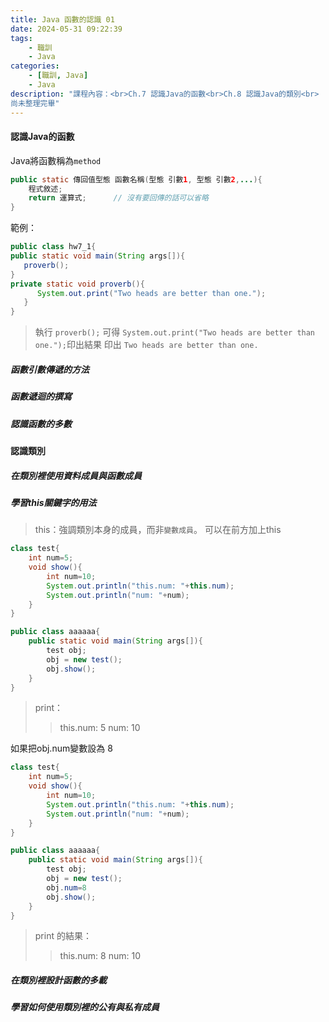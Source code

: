 ```yaml
---
title: Java 函數的認識 01
date: 2024-05-31 09:22:39
tags: 
    - 職訓
    - Java
categories: 
    - [職訓, Java]
    - Java
description: "課程內容：<br>Ch.7 認識Java的函數<br>Ch.8 認識Java的類別<br>
尚未整理完畢"
---
```


#### 認識Java的函數

Java將函數稱為`method`

```java
public static 傳回值型態 函數名稱(型態 引數1, 型態 引數2,...){
    程式敘述;
    return 運算式;      // 沒有要回傳的話可以省略
}
```

範例：

```java
public class hw7_1{
public static void main(String args[]){
   proverb();
}
private static void proverb(){
      System.out.print("Two heads are better than one.");
   }
}
```

> 執行 `proverb();` 
> 可得 `System.out.print("Two heads are better than one.");`印出結果
> 印出 `Two heads are better than one.`



##### 函數引數傳遞的方法
##### 函數遞迴的撰寫
##### 認識函數的多數

#### 認識類別
##### 在類別裡使用資料成員與函數成員
##### 學習this關鍵字的用法

> this：強調類別本身的成員，而非`變數成員`。
> 可以在前方加上this

```java
class test{
    int num=5;
    void show(){
        int num=10;
        System.out.println("this.num: "+this.num);
        System.out.println("num: "+num);
    }
}

public class aaaaaa{
    public static void main(String args[]){
        test obj;
        obj = new test();
        obj.show();
    }
}
```

> print：
>> this.num: 5
>> num: 10

如果把obj.num變數設為 8

```JAVA
class test{
    int num=5;
    void show(){
        int num=10;
        System.out.println("this.num: "+this.num);
        System.out.println("num: "+num);
    }
}

public class aaaaaa{
    public static void main(String args[]){
        test obj;
        obj = new test();
        obj.num=8
        obj.show();
    }
}
```

> print 的結果：
>> this.num: 8
>> num: 10


##### 在類別裡設計函數的多載
##### 學習如何使用類別裡的公有與私有成員

